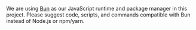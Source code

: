 We are using [Bun](https://bun.sh/) as our JavaScript runtime and package manager in this project. Please suggest code, scripts, and commands compatible with Bun instead of Node.js or npm/yarn.